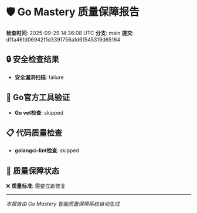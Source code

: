 # 🛡️ Go Mastery 质量保障报告
**检查时间**: 2025-09-29 14:36:08 UTC
**分支**: main
**提交**: df1a46fd06942f1d3391756afd61545319d65164

## 🔒 安全检查结果
- **安全漏洞扫描**: failure

## 🔧 Go官方工具验证
- **Go vet检查**: skipped

## 📋 代码质量检查
- **golangci-lint检查**: skipped

## 🎯 质量保障状态
❌ **质量标准**: 需要立即修复

---
*本报告由 Go Mastery 智能质量保障系统自动生成*
